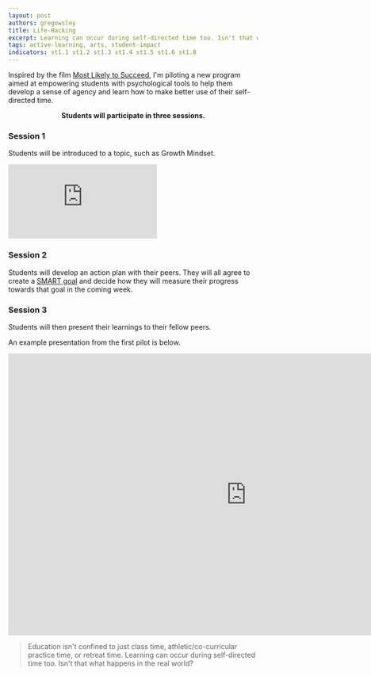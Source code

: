 ```yaml
---
layout: post
authors: gregowsley
title: Life-Hacking
excerpt: Learning can occur during self-directed time too. Isn't that what happens in the real world?
tags: active-learning, arts, student-impact
indicators: st1.1 st1.2 st1.3 st1.4 st1.5 st1.6 st1.8
---
```

Inspired by the film [Most Likely to Succeed](http://steam.rockhursths.edu/2016/10/06/MLTS.html), I'm piloting a new program aimed at empowering students with psychological tools to help them develop a sense of agency and learn how to make better use of their self-directed time.

<div align="center"> 
<b> Students will participate in three sessions. </b>
</div>


### Session 1 

Students will be introduced to a topic, such as Growth Mindset.

<div class="embed-container">
<iframe src="https://www.youtube.com/embed/pN34FNbOKXc" frameborder="0" allowfullscreen></iframe>
</div>

### Session 2


Students will develop an action plan with their peers. They will all agree to create a [SMART goal](https://www.projectsmart.co.uk/smart-goals.php) and decide how they will measure their progress towards that goal in the coming week.


### Session 3


Students will then present their learnings to their fellow peers.


An example presentation from the first pilot is below.


<div class="embed-container">
<iframe src="https://docs.google.com/presentation/d/1ls36Pp8PSVYodmX7tFGk5lOqoYizafCgWPVjaUKu7uo/embed?start=false&loop=false&delayms=3000" frameborder="0" width="960" height="569" allowfullscreen="true" mozallowfullscreen="true" webkitallowfullscreen="true"></iframe>
</div>


<blockquote> Education isn't confined to just class time, athletic/co-curricular practice time, or retreat time. Learning can occur during self-directed time too. Isn't that what happens in the real world? </blockquote>
